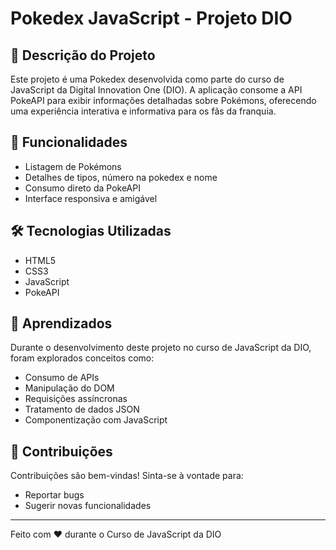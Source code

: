 # Pokedex JavaScript - Projeto DIO

## 📌 Descrição do Projeto

Este projeto é uma Pokedex desenvolvida como parte do curso de JavaScript da Digital Innovation One (DIO). A aplicação consome a API PokeAPI para exibir informações detalhadas sobre Pokémons, oferecendo uma experiência interativa e informativa para os fãs da franquia.

## 🚀 Funcionalidades

- Listagem de Pokémons
- Detalhes de tipos, número na pokedex e nome
- Consumo direto da PokeAPI
- Interface responsiva e amigável

## 🛠️ Tecnologias Utilizadas

- HTML5
- CSS3
- JavaScript
- PokeAPI

## 🌟 Aprendizados

Durante o desenvolvimento deste projeto no curso de JavaScript da DIO, foram explorados conceitos como:

- Consumo de APIs
- Manipulação do DOM
- Requisições assíncronas
- Tratamento de dados JSON
- Componentização com JavaScript

## 🤝 Contribuições

Contribuições são bem-vindas! Sinta-se à vontade para:
- Reportar bugs
- Sugerir novas funcionalidades

---

Feito com ❤️ durante o Curso de JavaScript da DIO